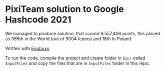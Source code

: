 # PixiTeam solution to Google Hashcode 2021

We managed to produce solution, that scored 9,557,406 points, this placed us 365th in the World (out of 9004 teams) and 18th in Poland.

Written with [Equbuxu](https://github.com/Equbuxu) 

To run the code, compile the project and create folder in `bin/` called `InputFiles` and copy the files that are in `InputFiles` folder in this repo.
